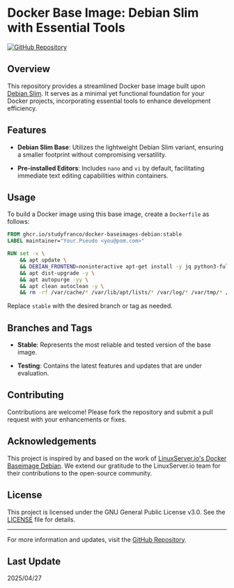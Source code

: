 # Docker Base Image: Debian Slim with Essential Tools

[![GitHub Repository](https://img.shields.io/badge/GitHub-Repository-blue?logo=github)](https://github.com/studyfranco/docker-baseimages-debian)

## Overview

This repository provides a streamlined Docker base image built upon [Debian Slim](https://hub.docker.com/_/debian). It serves as a minimal yet functional foundation for your Docker projects, incorporating essential tools to enhance development efficiency.

## Features

- **Debian Slim Base**: Utilizes the lightweight Debian Slim variant, ensuring a smaller footprint without compromising versatility.

- **Pre-installed Editors**: Includes `nano` and `vi` by default, facilitating immediate text editing capabilities within containers.

## Usage

To build a Docker image using this base image, create a `Dockerfile` as follows:

```Dockerfile
FROM ghcr.io/studyfranco/docker-baseimages-debian:stable
LABEL maintainer="Your.Pseudo <you@pom.com>"

RUN set -x \
    && apt update \
    && DEBIAN_FRONTEND=noninteractive apt-get install -y jq python3-full --no-install-recommends --fix-missing \
    && apt dist-upgrade -y \
    && apt autopurge -yy \
    && apt clean autoclean -y \
    && rm -rf /var/cache/* /var/lib/apt/lists/* /var/log/* /var/tmp/* /tmp/*
```

Replace `stable` with the desired branch or tag as needed.

## Branches and Tags

- **Stable**: Represents the most reliable and tested version of the base image.

- **Testing**: Contains the latest features and updates that are under evaluation.

## Contributing

Contributions are welcome! Please fork the repository and submit a pull request with your enhancements or fixes.

## Acknowledgements

This project is inspired by and based on the work of [LinuxServer.io's Docker Baseimage Debian](https://github.com/linuxserver/docker-baseimage-debian). We extend our gratitude to the LinuxServer.io team for their contributions to the open-source community.

## License

This project is licensed under the GNU General Public License v3.0. See the [LICENSE](LICENSE) file for details.

---

For more information and updates, visit the [GitHub Repository](https://github.com/studyfranco/docker-baseimages-debian).

## Last Update

2025/04/27
